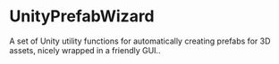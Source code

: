 # UnityPrefabWizard
A set of Unity utility functions for automatically creating prefabs for 3D assets, nicely wrapped in a friendly GUI..
